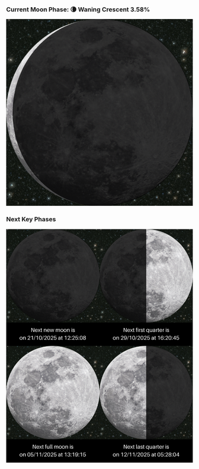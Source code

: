 ### Current Moon Phase: 🌘 Waning Crescent 3.58%
![Moon Phase](moonphase.png)
### Next Key Phases
![Gallery](gallery.png)